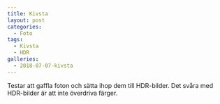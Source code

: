 ```yaml
---
title: Kivsta
layout: post
categories:
  - Foto
tags:
  - Kivsta
  - HDR
galleries:
  - 2018-07-07-kivsta
---
```


Testar att gaffla foton och sätta ihop dem till HDR-bilder. Det svåra med HDR-bilder är att inte överdriva färger.
